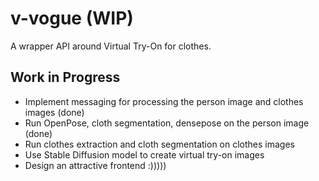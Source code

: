 # v-vogue (WIP)
A wrapper API around Virtual Try-On for clothes.

## Work in Progress

- Implement messaging for processing the person image and clothes images (done) 
- Run OpenPose, cloth segmentation, densepose on the person image (done)
- Run clothes extraction and cloth segmentation on clothes images
- Use Stable Diffusion model to create virtual try-on images
- Design an attractive frontend :)))))
